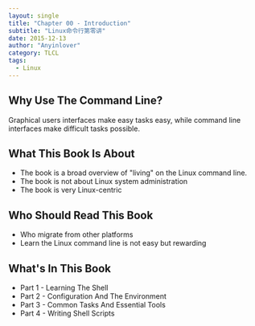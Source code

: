 ```yaml
---
layout: single
title: "Chapter 00 - Introduction"
subtitle: "Linux命令行第零讲"
date: 2015-12-13
author: "Anyinlover"
category: TLCL
tags:
  - Linux
---
```


## Why Use The Command Line?
Graphical users interfaces make easy tasks easy, while command line interfaces make difficult tasks possible.

## What This Book Is About
* The book is a broad overview of "living" on the Linux command line.
*  The book is not about Linux system administration
*  The book is very Linux-centric

## Who Should Read This Book
* Who migrate from other platforms
* Learn the Linux command line is not easy but rewarding

## What's In This Book
* Part 1 - Learning The Shell
* Part 2 - Configuration And The Environment
* Part 3 - Common Tasks And Essential Tools
* Part 4 - Writing Shell Scripts
